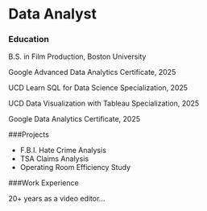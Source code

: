 # Data Analyst


### Education

B.S. in Film Production, Boston University

Google Advanced Data Analytics Certificate, 2025

UCD Learn SQL for Data Science Specialization, 2025

UCD Data Visualization with Tableau Specialization, 2025

Google Data Analytics Certificate, 2025


###Projects

- F.B.I. Hate Crime Analysis
- TSA Claims Analysis
- Operating Room Efficiency Study


###Work Experience

20+ years as a video editor...

